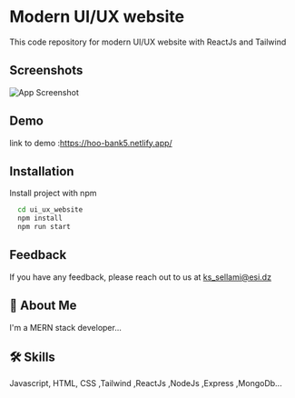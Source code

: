
# Modern UI/UX website 

This code repository for modern UI/UX website with ReactJs and Tailwind

## Screenshots

![App Screenshot](https://camo.githubusercontent.com/c4493d95984ace14ebef070617d63d2fa8068b02a1359d1a311b175ce623026b/68747470733a2f2f692e6962622e636f2f424b31486e30782f53637265656e73686f742d323032322d30382d30382d61742d342d30352d34382d504d2e706e67)

## Demo

link to demo :https://hoo-bank5.netlify.app/


## Installation

Install project with npm

```bash
  cd ui_ux_website
  npm install 
  npm run start 
```
    
## Feedback

If you have any feedback, please reach out to us at ks_sellami@esi.dz


## 🚀 About Me
I'm a MERN stack developer...


## 🛠 Skills
Javascript, HTML, CSS ,Tailwind ,ReactJs ,NodeJs ,Express ,MongoDb...
